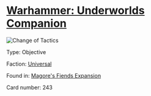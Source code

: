 # [Warhammer: Underworlds Companion](https://guidokessels.github.io/wh-underworlds)

  

![Change of Tactics](https://warhammerunderworlds.com/wp-content/uploads/sites/6/2018/03/243_ENG.png)



Type: Objective

Faction: [Universal](https://guidokessels.github.io/wh-underworlds/factions/universal)

Found in: [Magore's Fiends Expansion](https://guidokessels.github.io/wh-underworlds/locations/magores-fiends-expansion)

Card number: 243
